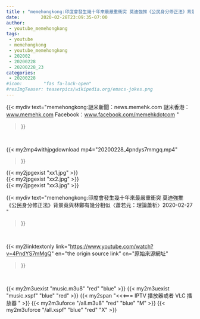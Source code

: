 ```yaml
---
title : "memehongkong:印度會發生幾十年來最嚴重衝突 莫迪強推《公民身分修正法》背景竟與林鄭有幾分相似〈蕭若元：理論蕭析〉2020-02-27 "
date:        2020-02-28T23:09:35-07:00
author:
 - youtube_memehongkong
tags:
 - youtube
 - memehongkong
 - youtube_memehongkong
 - 202002
 - 20200228
 - 20200228_23
categories:
 - 20200228
#icon:        "fas fa-lock-open"
#resImgTeaser: teaserpics/wikipedia.org/emacs-jokes.png
---
```


{{< mydiv text="memehongkong:謎米新聞：news.memehk.com 謎米香港： www.memehk.com Facebook：www.facebook.com/memehkdotcom "
>}}
<br>


{{< my2mp4withjpgdownload mp4="20200228_4pndys7mmgq.mp4"
>}}

{{< my2jpgexist "xx1.jpg" >}}<br>
{{< my2jpgexist "xx2.jpg" >}}<br>
{{< my2jpgexist "xx3.jpg" >}}<br>



{{< mydiv text="memehongkong:印度會發生幾十年來最嚴重衝突 莫迪強推《公民身分修正法》背景竟與林鄭有幾分相似〈蕭若元：理論蕭析〉2020-02-27 "
>}}
<br>

{{< my2linktextonly link="https://www.youtube.com/watch?v=4PndYS7mMgQ"
en="the origin source link" cn="原始來源網址"
>}}


<br>

{{< my2m3uexist "music.m3u8" "red"  "blue" >}} {{< my2m3uexist "music.xspf" "blue" "red"  >}} {{< my2span "<<<=== IPTV 播放器或者 VLC 播放器 " >}} {{< my2m3uforce "/all.m3u8" "red"  "blue" "M" >}} {{< my2m3uforce "/all.xspf" "blue" "red"  "X" >}} 
